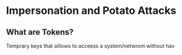 
# Impersonation and Potato Attacks

## What are Tokens?

Temprary keys that alllows to acceess a system/netwrom without hav